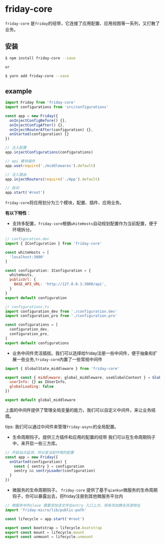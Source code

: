 

# friday-core 

`friday-core` 是`friday`的纽带，它连接了应用配置、应用视图等一系列，又打散了业务。


## 安装

```bash
$ npm install friday-core --save 

or 

$ yarn add friday-core --save 
```


## example 

```javascript
import Friday from 'friday-core'
import configurations from 'src/configurations'

const app = new Friday({
  onInjectConfigBefore() {},
  onInjectConfigAfter() {},
  onInjectRouterAfter(configuration) {},
  onStarted(configuration) {}
})

// 注入配置
app.injectConfigurations(configurations)

// api 模块插件
app.use(require('./middlewares').default)

// 注入路由
app.injectRouters(require('./App').default)

// 启动
app.start('#root')

```
`friday-core`将应用划分为三个模块，配置、插件、应用业务。

**有以下特性**：
- 支持多配置，`friday-core`根据`whiteHosts`自动规划配置作为当前配置，便于环境拆分。
```javascript
// configuration.dev
import { IConfiguration } from 'friday-core'

const whiteHosts = [
  'localhost:3000'
]

const configuration: IConfiguration = {
  whiteHosts,
  publicUrl: {
	BASE_API_URL: 'http://127.0.0.1:3000/api',
  }
}
export default configuration
```

```javascript
// configurations.ts
import configuration_dev from './configuration.dev'
import configuration_pro from './configuration.pro'

const configurations = [
  configuration_dev,
  configuration_pro,
]
export default configurations
```
- 业务中间件灵活插拔。我们可以选择给friday注册一些中间件，便于抽象和扩展一些业务,`friday-core`内置了一些常规中间件

```javascript
import { GlobalState_middleware } from 'friday-core'

export const { middleware: global_middleware, useGlobalContext } = GlobalState_middleware({ 
  userInfo: {} as IUserInfo,
  globalLoading: false
})

export default global_middleware

```
上面的中间件提供了管理全局变量的能力，我们可以自定义中间件，来让业务结偶。

tips: 我们可以通过中间件来管理`friday-async`的全局配置。

- 生命周期钩子。提供三方插件和应用的配置的纽带
我们可以在生命周期钩子中，来开启一些三方库。
```javascript
// 开启站点监测，将分发当前环境的配置
const app = new Friday({
  onStarted(configuration) {
	const { sentry } = configuration
	sentry && sentryLoader(configuration)
  }
})
```

- 微服务的生命周期钩子。
`friday-core` 提供了基于`qiankun`微服务的生命周期钩子，你可以暴露出去，将friday注册到其他微服务平台内

```javascript
// 微服务中的slave 需要添加该文件在entry 入口上方，用来添加静态资源地址
import 'friday-micro/lib/public-path'

const lifecycle = app.start('#root')

export const bootstrap = lifecycle.bootstrap
export const mount = lifecycle.mount
export const unmount = lifecycle.unmount

```





